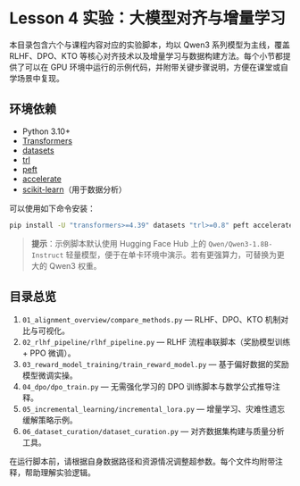 # Lesson 4 实验：大模型对齐与增量学习

本目录包含六个与课程内容对应的实验脚本，均以 Qwen3 系列模型为主线，覆盖 RLHF、DPO、KTO 等核心对齐技术以及增量学习与数据构建方法。每个小节都提供了可以在 GPU 环境中运行的示例代码，并附带关键步骤说明，方便在课堂或自学场景中复现。

## 环境依赖

- Python 3.10+
- [Transformers](https://github.com/huggingface/transformers)
- [datasets](https://github.com/huggingface/datasets)
- [trl](https://github.com/huggingface/trl)
- [peft](https://github.com/huggingface/peft)
- [accelerate](https://github.com/huggingface/accelerate)
- [scikit-learn](https://scikit-learn.org/)（用于数据分析）

可以使用如下命令安装：

```bash
pip install -U "transformers>=4.39" datasets "trl>=0.8" peft accelerate scikit-learn
```

> **提示**：示例脚本默认使用 Hugging Face Hub 上的 `Qwen/Qwen3-1.8B-Instruct` 轻量模型，便于在单卡环境中演示。若有更强算力，可替换为更大的 Qwen3 权重。

## 目录总览

1. `01_alignment_overview/compare_methods.py` — RLHF、DPO、KTO 机制对比与可视化。
2. `02_rlhf_pipeline/rlhf_pipeline.py` — RLHF 流程串联脚本（奖励模型训练 + PPO 微调）。
3. `03_reward_model_training/train_reward_model.py` — 基于偏好数据的奖励模型微调实操。
4. `04_dpo/dpo_train.py` — 无需强化学习的 DPO 训练脚本与数学公式推导注释。
5. `05_incremental_learning/incremental_lora.py` — 增量学习、灾难性遗忘缓解策略示例。
6. `06_dataset_curation/dataset_curation.py` — 对齐数据集构建与质量分析工具。

在运行脚本前，请根据自身数据路径和资源情况调整超参数。每个文件均附带注释，帮助理解实验逻辑。
